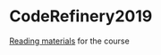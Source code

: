 # CodeRefinery2019

[Reading materials](https://coderefinery.org/workshops/2019-05-27-helsinki/) for the course 
